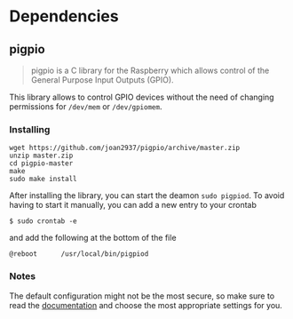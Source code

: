 # Dependencies

## pigpio

> pigpio is a C library for the Raspberry which allows control of the General Purpose Input Outputs (GPIO).

This library allows to control GPIO devices without the need of changing permissions for `/dev/mem` or `/dev/gpiomem`.

### Installing

```
wget https://github.com/joan2937/pigpio/archive/master.zip
unzip master.zip
cd pigpio-master
make
sudo make install
```

After installing the library, you can start the deamon `sudo pigpiod`.
To avoid having to start it manually, you can add a new entry to your crontab

```
$ sudo crontab -e
```

and add the following at the bottom of the file
```
@reboot      /usr/local/bin/pigpiod
```

### Notes

The default configuration might not be the most secure, so make sure to read the [documentation](http://abyz.me.uk/rpi/pigpio/) and choose the most appropriate settings for you.
